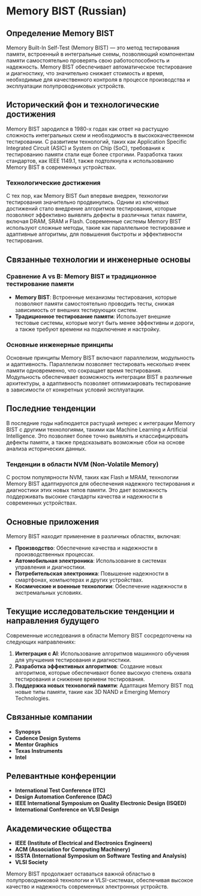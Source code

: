 # Memory BIST (Russian)

## Определение Memory BIST

Memory Built-In Self-Test (Memory BIST) — это метод тестирования памяти, встроенный в интегральные схемы, позволяющий компонентам памяти самостоятельно проверять свою работоспособность и надежность. Memory BIST обеспечивает автоматическое тестирование и диагностику, что значительно снижает стоимость и время, необходимые для качественного контроля в процессе производства и эксплуатации полупроводниковых устройств.

## Исторический фон и технологические достижения

Memory BIST зародился в 1980-х годах как ответ на растущую сложность интегральных схем и необходимость в высококачественном тестировании. С развитием технологий, таких как Application Specific Integrated Circuit (ASIC) и System on Chip (SoC), требования к тестированию памяти стали еще более строгими. Разработка таких стандартов, как IEEE 1149.1, также подтолкнула к использованию Memory BIST в современных устройствах.

### Технологические достижения

С тех пор, как Memory BIST был впервые внедрен, технологии тестирования значительно продвинулись. Одним из ключевых достижений стало внедрение алгоритмов тестирования, которые позволяют эффективно выявлять дефекты в различных типах памяти, включая DRAM, SRAM и Flash. Современные системы Memory BIST используют сложные методы, такие как параллельное тестирование и адаптивные алгоритмы, для повышения быстроты и эффективности тестирования.

## Связанные технологии и инженерные основы

### Сравнение A vs B: Memory BIST и традиционное тестирование памяти

- **Memory BIST**: Встроенные механизмы тестирования, которые позволяют памяти самостоятельно проводить тесты, снижая зависимость от внешних тестирующих систем.
- **Традиционное тестирование памяти**: Использует внешние тестовые системы, которые могут быть менее эффективны и дороги, а также требуют времени на подключение и настройку.

### Основные инженерные принципы

Основные принципы Memory BIST включают параллелизм, модульность и адаптивность. Параллелизм позволяет тестировать несколько ячеек памяти одновременно, что сокращает время тестирования. Модульность обеспечивает возможность интеграции BIST в различные архитектуры, а адаптивность позволяет оптимизировать тестирование в зависимости от конкретных условий эксплуатации.

## Последние тенденции

В последние годы наблюдается растущий интерес к интеграции Memory BIST с другими технологиями, такими как Machine Learning и Artificial Intelligence. Это позволяет более точно выявлять и классифицировать дефекты памяти, а также предсказывать возможные сбои на основе анализа исторических данных.

### Тенденции в области NVM (Non-Volatile Memory)

С ростом популярности NVM, таких как Flash и MRAM, технологии Memory BIST адаптируются для обеспечения надежного тестирования и диагностики этих новых типов памяти. Это дает возможность поддерживать высокие стандарты качества и надежности в современных устройствах.

## Основные приложения

Memory BIST находит применение в различных областях, включая:

- **Производство**: Обеспечение качества и надежности в производственных процессах.
- **Автомобильная электроника**: Использование в системах управления и диагностики.
- **Потребительская электроника**: Повышение надежности в смартфонах, компьютерах и других устройствах.
- **Космические и военные технологии**: Обеспечение надежности в экстремальных условиях.

## Текущие исследовательские тенденции и направления будущего

Современные исследования в области Memory BIST сосредоточены на следующих направлениях:

1. **Интеграция с AI**: Использование алгоритмов машинного обучения для улучшения тестирования и диагностики.
2. **Разработка эффективных алгоритмов**: Создание новых алгоритмов, которые обеспечивают более высокую степень охвата тестирования и снижение времени тестирования.
3. **Поддержка новых технологий памяти**: Адаптация Memory BIST под новые типы памяти, такие как 3D NAND и Emerging Memory Technologies.

## Связанные компании

- **Synopsys**
- **Cadence Design Systems**
- **Mentor Graphics**
- **Texas Instruments**
- **Intel**

## Релевантные конференции

- **International Test Conference (ITC)**
- **Design Automation Conference (DAC)**
- **IEEE International Symposium on Quality Electronic Design (ISQED)**
- **International Conference on VLSI Design**

## Академические общества

- **IEEE (Institute of Electrical and Electronics Engineers)**
- **ACM (Association for Computing Machinery)**
- **ISSTA (International Symposium on Software Testing and Analysis)**
- **VLSI Society**

Memory BIST продолжает оставаться важной областью в полупроводниковой технологии и VLSI-системах, обеспечивая высокое качество и надежность современных электронных устройств.